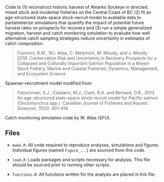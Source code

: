 Code to (1) reconstruct historic harvest of Atnarko Sockeye in directed, mixed stock and incidental fisheries on the Central Coast of BC (2) fit an age-structured state-space stock-recruit model to available data to partameterize simulations that quantify the impact of potential future harvest rates on prospects for recovery and (3) run a simple generalized migration, harvest and catch monitoring simulation to evaluate how well alternative catch sampling strategies reduce uncertainty in estimates of catch composition:

>Connors, B.M., W.I. Atlas, C. Melymick, M. Moody, and J. Moody. 2019. Conservation Risk and Uncertainty in Recovery Prospects for a Collapsed and Culturally Important Salmon Population in a Mixed-Stock Fishery. Marine and Coastal Fisheries: Dynamics, Management, and Ecosystem Science

Spawner-recruitment model modified from:
>Fleischman, S.J., Catalano, M.J., Clark, R.A. and Bernard, D.R., 2013. An age-structured state-space stock-recruit model for Pacific salmon (Oncorhynchus spp.). Canadian Journal of Fisheries and Aquatic Sciences, 70(3): 401-414.

Catch monitoring simulation code by W. Atlas (SFU).


## Files
- `make.R`: All code required to reproduce analyses, simulations and figures. Individual figures (named  `Figure_...`) are sourced from this code.

- `load.R`: Loads packages and scripts necessary for analysis. This file should be sourced prior to running other scripts.

- `functions.R`: All functions written for the analysis are placed in this file.
  

